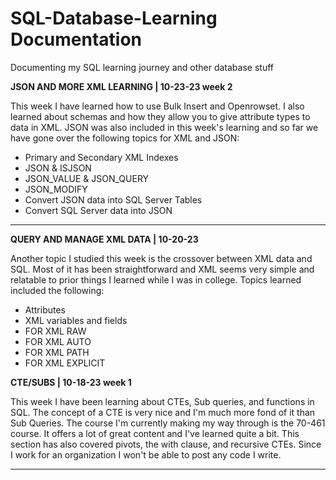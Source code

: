 # SQL-Database-Learning Documentation
Documenting my SQL learning journey and other database stuff

**JSON AND MORE XML LEARNING | 10-23-23 week 2**

This week I have learned how to use Bulk Insert and Openrowset. I also learned about schemas and how they allow you to give attribute types to data in XML.
JSON was also included in this week's learning and so far we have gone over the following topics for XML and JSON:
- Primary and Secondary XML Indexes
- JSON & ISJSON
- JSON_VALUE & JSON_QUERY
- JSON_MODIFY
- Convert JSON data into SQL Server Tables
- Convert SQL Server data into JSON

---

**QUERY AND MANAGE XML DATA | 10-20-23**

Another topic I studied this week is the crossover between XML data and SQL. Most of it has been straightforward and XML seems very simple 
and relatable to prior things I learned while I was in college. Topics learned included the following:
- Attributes
- XML variables and fields
- FOR XML RAW
- FOR XML AUTO
- FOR XML PATH
- FOR XML EXPLICIT



**CTE/SUBS | 10-18-23 week 1**

This week I have been learning about CTEs, Sub queries, and functions in SQL. The concept of a CTE is very nice and I'm much more fond of it 
than Sub Queries. The course I'm currently making my way through is the 70-461 course. It offers a lot of great content and I've learned quite a bit.
This section has also covered pivots, the with clause, and recursive CTEs. Since I work for an organization I won't be able to post any code I write.

---
